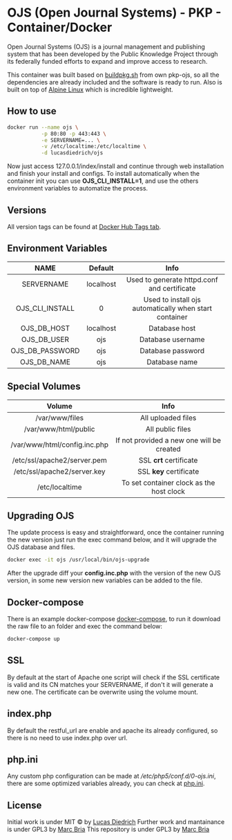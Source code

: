 # OJS (Open Journal Systems) - PKP - Container/Docker

Open Journal Systems (OJS) is a journal management and publishing system that has been developed by the Public Knowledge Project through its federally funded efforts to expand and improve access to research.

This container was built based on [buildpkg.sh](https://github.com/pkp/ojs/blob/ojs-3_1_0-1/tools/buildpkg.sh) from own pkp-ojs, so all the dependencies are already included and the software is ready to run. Also is built on top of [Alpine Linux](https://alpinelinux.org/) which is incredible lightweight.

## How to use

```bash
docker run --name ojs \
           -p 80:80 -p 443:443 \
           -e SERVERNAME=... \
           -v /etc/localtime:/etc/localtime \
           -d lucasdiedrich/ojs
```

Now just access 127.0.0.1/index/install and continue through web installation and finish your install and configs.
To install automatically when the container init you can use **OJS_CLI_INSTALL=1**, and use the others environment variables to automatize the process.

## Versions

All version tags can be found at [Docker Hub Tags tab](https://hub.docker.com/r/lucasdiedrich/ojs/tags/).

## Environment Variables

|  NAME  | Default | Info |
|:------:|:-------:|:-------:|
|   SERVERNAME  | localhost | Used to generate httpd.conf and certificate |
| OJS_CLI_INSTALL |  0  | Used to install ojs automatically when start container |
|   OJS_DB_HOST  | localhost | Database host |
|   OJS_DB_USER  | ojs | Database username |
|   OJS_DB_PASSWORD  | ojs | Database password |
|   OJS_DB_NAME  | ojs | Database name |

## Special Volumes

|  Volume  | Info |
|:------:|:-------:|
| /var/www/files  | All uploaded files |
| /var/www/html/public | All public files |
| /var/www/html/config.inc.php  | If not provided a new one will be created |
| /etc/ssl/apache2/server.pem  | SSL **crt** certificate |
| /etc/ssl/apache2/server.key  | SSL **key** certificate |
| /etc/localtime  | To set container clock as the host clock |

## Upgrading OJS

The update process is easy and straightforward, once the container running the new version just run the exec command below, and it will upgrade the OJS database and files.

```bash
docker exec -it ojs /usr/local/bin/ojs-upgrade
```

After the upgrade diff your **config.inc.php** with the version of the new OJS version, in some new version new variables can be added to the file.

## Docker-compose

There is an example docker-compose [docker-compose](./docker-compose.yml), to run it download the raw file to an folder and exec the command below:

```bash
docker-compose up
```

## SSL

By default at the start of Apache one script will check if the SSL certificate is valid and its CN matches your SERVERNAME, if don't it will generate a new one. The certificate can be overwrite using the volume mount.

## index.php

By default the restful_url are enable and apache its already configured, so there is no need to use index.php over url.

## php.ini

Any custom php configuration can be made at */etc/php5/conf.d/0-ojs.ini*, there are some optimized variables already, you can check at [php.ini](./files/php.ini).

## License

Initial work is under MIT © by [Lucas Diedrich](https://github.com/lucasdiedrich)
Further work and mantainance is under GPL3 by [Marc Bria](https://github.com/marcbria)
This repository is under GPL3 by [Marc Bria](https://github.com/marcbria)
